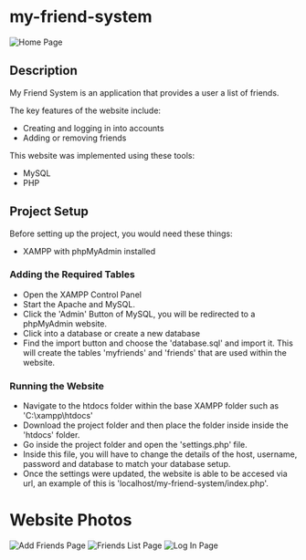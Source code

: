 # my-friend-system

![Home Page](https://imgur.com/3MvVTc5 "Home Page")

## Description
My Friend System is an application that provides a user a list of friends. 

The key features of the website include:
- Creating and logging in into accounts
- Adding or removing friends

This website was implemented using these tools: 
- MySQL
- PHP

## Project Setup
Before setting up the project, you would need these things:
- XAMPP with phpMyAdmin installed

### Adding the Required Tables
- Open the XAMPP Control Panel
- Start the Apache and MySQL.
- Click the 'Admin' Button of MySQL, you will be redirected to a phpMyAdmin website.
- Click into a database or create a new database
- Find the import button and choose the 'database.sql' and import it. This will create the tables 'myfriends' and 'friends' that are used within the website. 

### Running the Website
- Navigate to the htdocs folder within the base XAMPP folder such as 'C:\xampp\htdocs'
- Download the project folder and then place the folder inside inside the 'htdocs' folder.
- Go inside the project folder and open the 'settings.php' file. 
- Inside this file, you will have to change the details of the host, username, password and database to match your database setup.
- Once the settings were updated, the website is able to be accesed via url, an example of this is 'localhost/my-friend-system/index.php'.

# Website Photos
![Add Friends Page](https://imgur.com/qQooRT5 "Add Friends Page")
![Friends List Page](https://imgur.com/QSOdx3f "Friends List Page")
![Log In Page](https://imgur.com/9yNiB6r "Friends List Page")
